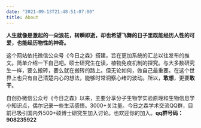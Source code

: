 ```yaml
---
date: "2021-09-13T21:48:51-07:00"
title: About
---
```


**人生就像是激起的一朵浪花，转瞬即逝，却也希望飞舞的日子里既能经历人性的可爱，也能经历物性的神奇。**

这个网站依托微信公众号《今日之森》搭建，旨在更加系统的汇总以往发布的推文。简单介绍一下自己吧。硕士研究生在读，植物免疫机制的探究。与大多数研究生一样，要么搬砖，要么就在搬砖的路上。但无论如何，做自己最重要。在这个世界上也只有自己清楚内心的想法，能够时常洞察心绪的波动。所以，**敢想**，更要**敢干**。

自创办微信公众号《今日之森》以来，主要分享分子生物学实验原理和生物信息学小知识点，偶尔记录一些生活感悟。3000+关注量。今日之森学术交流QQ群，目前已吸引国内外500+硕博士研究生加入讨论。也欢迎你的加入。**qq群号码：908235922**